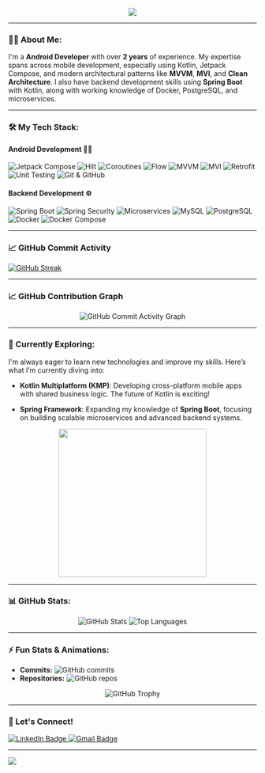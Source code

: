 <!-- Header with a cool animation -->
<p align="center">
  <img src="https://readme-typing-svg.herokuapp.com?font=Fira+Code&size=28&pause=1000&color=00C9FF&width=600&height=80&lines=Hi+there!+👋;+I'm+an+Android+Developer+💻;2+years+of+experience+🚀;Specialized+in+Android+%26+Backend+Development!;">
</p>

---

### 👨‍💻 About Me:
I'm a  **Android Developer** with over **2 years** of experience. My expertise spans across mobile development, especially using Kotlin, Jetpack Compose, and modern architectural patterns like **MVVM**, **MVI**, and **Clean Architecture**. I also have backend development skills using **Spring Boot** with Kotlin, along with working knowledge of Docker, PostgreSQL, and microservices.

---

### 🛠️ My Tech Stack:
#### **Android Development** 🧑‍💻
![Jetpack Compose](https://img.shields.io/badge/Jetpack_Compose-4285F4?style=for-the-badge&logo=Jetpack-Compose&logoColor=white)
![Hilt](https://img.shields.io/badge/Hilt-FF4081?style=for-the-badge&logo=Android&logoColor=white)
![Coroutines](https://img.shields.io/badge/Coroutines-6A1B9A?style=for-the-badge&logo=kotlin&logoColor=white)
![Flow](https://img.shields.io/badge/Flow-009688?style=for-the-badge&logo=kotlin&logoColor=white)
![MVVM](https://img.shields.io/badge/MVVM-007ACC?style=for-the-badge&logo=android&logoColor=white)
![MVI](https://img.shields.io/badge/MVI-32CD32?style=for-the-badge&logo=android&logoColor=white)
![Retrofit](https://img.shields.io/badge/Retrofit-1A73E8?style=for-the-badge&logo=android&logoColor=white)
![Unit Testing](https://img.shields.io/badge/Unit_Testing-E91E63?style=for-the-badge&logo=android&logoColor=white)
![Git & GitHub](https://img.shields.io/badge/GitHub-181717?style=for-the-badge&logo=github&logoColor=white)

#### **Backend Development** ⚙️
![Spring Boot](https://img.shields.io/badge/Spring_Boot-6DB33F?style=for-the-badge&logo=spring&logoColor=white)
![Spring Security](https://img.shields.io/badge/Spring_Security-6DB33F?style=for-the-badge&logo=spring&logoColor=white)
![Microservices](https://img.shields.io/badge/Microservices-FF6F00?style=for-the-badge&logo=springboot&logoColor=white)
![MySQL](https://img.shields.io/badge/MySQL-4479A1?style=for-the-badge&logo=mysql&logoColor=white)
![PostgreSQL](https://img.shields.io/badge/PostgreSQL-336791?style=for-the-badge&logo=postgresql&logoColor=white)
![Docker](https://img.shields.io/badge/Docker-2496ED?style=for-the-badge&logo=docker&logoColor=white)
![Docker Compose](https://img.shields.io/badge/Docker_Compose-003f8c?style=for-the-badge&logo=docker&logoColor=white)

---

### 📈 GitHub Commit Activity

[![GitHub Streak](https://streak-stats.demolab.com?user=Zibran1999&theme=highcontrast&border_radius=5)](https://git.io/streak-stats)

---

### 📈 GitHub Contribution Graph

<p align="center">
  <img src="https://github-readme-activity-graph.vercel.app/graph?username=Zibran1999&theme=github" alt="GitHub Commit Activity Graph" />
</p>

---

### 🔭 Currently Exploring:
I'm always eager to learn new technologies and improve my skills. Here’s what I’m currently diving into:

- **Kotlin Multiplatform (KMP)**: Developing cross-platform mobile apps with shared business logic. The future of Kotlin is exciting!
  
- **Spring Framework**: Expanding my knowledge of **Spring Boot**, focusing on building scalable microservices and advanced backend systems.

<p align="center">
  <img src="https://media.giphy.com/media/SWoSkN6DxTszqIKEqv/giphy.gif" width="300">
</p>

---

### 📊 GitHub Stats:
<p align="center">
  <img src="https://github-readme-stats.vercel.app/api?username=Zibran1999&show_icons=true&theme=radical" alt="GitHub Stats" />
  <img src="https://github-readme-stats.vercel.app/api/top-langs/?username=Zibran1999&layout=compact&theme=radical" alt="Top Languages" />
</p>

---

### ⚡ Fun Stats & Animations:
- **Commits:** ![GitHub commits](https://badges.pufler.dev/commits/monthly/Zibran1999)
- **Repositories:** ![GitHub repos](https://badges.pufler.dev/repos/Zibran1999)
  
<div align="center">
  <img src="https://github-profile-trophy.vercel.app/?username=Zibran1999&theme=gruvbox" alt="GitHub Trophy">
</div>

---

### 🤝 Let's Connect!
<a href="https://www.linkedin.com/in/zibran-khan-b755b61aa/">
  <img src="https://img.shields.io/badge/LinkedIn-0A66C2?style=for-the-badge&logo=linkedin&logoColor=white" alt="LinkedIn Badge"/>
</a>
<a href="mailto:zibran.khan.895@gmail.com">
  <img src="https://img.shields.io/badge/Gmail-D14836?style=for-the-badge&logo=gmail&logoColor=white" alt="Gmail Badge"/>
</a>

---

<!-- GitHub profile visitor badge -->
![](https://komarev.com/ghpvc/?username=Zibran1999&label=PROFILE+VIEWS&color=brightgreen&style=flat)
